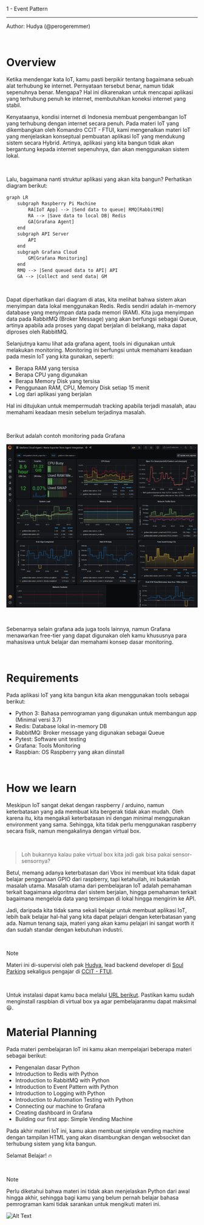 1 - Event Pattern

---

Author: Hudya (@perogeremmer)

<br />

# Overview

Ketika mendengar kata IoT, kamu pasti berpikir tentang bagaimana sebuah alat terhubung ke internet.
Pernyataan tersebut benar, namun tidak sepenuhnya benar. Mengapa? Hal ini dikarenakan untuk mencapai aplikasi yang terhubung penuh ke internet, membutuhkan koneksi internet yang stabil.

Kenyataanya, kondisi internet di Indonesia membuat pengembangan IoT yang terhubung dengan internet secara penuh. Pada materi IoT yang dikembangkan oleh Komandro CCIT - FTUI, kami mengenalkan materi IoT yang menjelaskan konseptual pembuatan aplikasi IoT yang mendukung sistem secara Hybrid. Artinya, aplikasi yang kita bangun tidak akan bergantung kepada internet sepenuhnya, dan akan menggunakan sistem lokal.

<br />

Lalu, bagaimana nanti struktur aplikasi yang akan kita bangun? Perhatikan diagram berikut:

```mermaid
graph LR
    subgraph Raspberry Pi Machine
        RA[IoT App] --> |Send data to queue| RMQ[RabbitMQ]
        RA --> |Save data to local DB| Redis
        GA[Grafana Agent]
    end
    subgraph API Server
        API
    end
    subgraph Grafana Cloud
        GM[Grafana Monitoring]
    end
    RMQ --> |Send queued data to API| API
    GA --> |Collect and send data| GM
```

<br/>

Dapat diperhatikan dari diagram di atas, kita melihat bahwa sistem akan menyimpan data lokal menggunakan Redis. Redis sendiri adalah in-memory database yang menyimpan data pada memori (RAM). Kita juga menyimpan data pada RabbitMQ (Broker Message) yang akan berfungsi sebagai Queue, artinya apabila ada proses yang dapat berjalan di belakang, maka dapat diproses oleh RabbitMQ.

Selanjutnya kamu lihat ada grafana agent, tools ini digunakan untuk melakukan monitoring. Monitoring ini berfungsi untuk memahami keadaan pada mesin IoT yang kita gunakan, seperti:

- Berapa RAM yang tersisa
- Berapa CPU yang digunakan
- Berapa Memory Disk yang tersisa
- Penggunaan RAM, CPU, Memory Disk setiap 15 menit
- Log dari aplikasi yang berjalan

Hal ini ditujukan untuk mempermudah tracking apabila terjadi masalah, atau memahami keadaan mesin sebelum terjadinya masalah.

<br />

Berikut adalah contoh monitoring pada Grafana

![Alt text](./assets/1-introduction/1.png)

<br />

Sebenarnya selain grafana ada juga tools lainnya, namun Grafana menawarkan free-tier yang dapat digunakan oleh kamu khususnya para mahasiswa untuk belajar dan memahami konsep dasar monitoring.

<br />

# Requirements

Pada aplikasi IoT yang kita bangun kita akan menggunakan tools sebagai berikut:

- Python 3: Bahasa pemrograman yang digunakan untuk membangun app (Minimal versi 3.7)
- Redis: Database lokal in-memory DB
- RabbitMQ: Broker message yang digunakan sebagai Queue
- Pytest: Software unit testing
- Grafana: Tools Monitoring
- Raspbian: OS Raspberry yang akan diinstall

<br />

# How we learn

Meskipun IoT sangat dekat dengan raspberry / arduino, namun keterbatasan yang ada membuat kita bergerak tidak akan mudah. Oleh karena itu, kita mengakali keterbatasan ini dengan minimal menggunakan environment yang sama. Sehingga, kita tidak perlu menggunakan raspberry secara fisik, namun mengakalinya dengan virtual box.

<br />

> Loh bukannya kalau pake virtual box kita jadi gak bisa pakai sensor-sensornya?

Betul, memang adanya keterbatasan dari Vbox ini membuat kita tidak dapat belajar penggunaan GPIO dari raspberry, tapi ketahuilah, ini bukanlah masalah utama. Masalah utama dari pembelajaran IoT adalah pemahaman terkait bagaimana algoritma dari sistem berjalan, hingga pemahaman terkait bagaimana mengelola data yang tersimpan di lokal hingga mengirim ke API.

Jadi, daripada kita tidak sama sekali belajar untuk membuat aplikasi IoT, lebih baik belajar hal-hal yang kita dapat pelajari dengan keterbatasan yang ada. Namun tenang saja, materi yang akan kamu pelajari ini sangat worth it dan sudah standar dengan kebutuhan industri.

<br />

> [!NOTE]
> Materi ini di-supervisi oleh pak [Hudya](https://linkedin.com/in/perogeremmer), lead backend developer di [Soul Parking](https://soulparking.co.id) sekaligus pengajar di [CCIT - FTUI](https://ccit.eng.ui.ac.id).

<br />

Untuk instalasi dapat kamu baca melalui [URL berikut](https://roboticsbackend.com/install-raspbian-desktop-on-a-virtual-machine-virtualbox/). Pastikan kamu sudah menginstall raspbian di virtual box ya agar pembelajaranmu dapat maksimal 😃.

# Material Planning

Pada materi pembelajaran IoT ini kamu akan mempelajari beberapa materi sebagai berikut:

- Pengenalan dasar Python
- Introduction to Redis with Python
- Introduction to RabbitMQ with Python
- Introduction to Event Pattern with Python
- Introduction to Logging with Python
- Introduction to Automation Testing with Python
- Connecting our machine to Grafana
- Creating dashboard in Grafana
- Building our first app: Simple Vending Machine

Pada akhir materi IoT ini, kamu akan membuat simple vending machine dengan tampilan HTML yang akan disambungkan dengan websocket dan terhubung sistem yang kita bangun.

Selamat Belajar! 🔥

<br />

> [!NOTE]
> Perlu diketahui bahwa materi ini tidak akan menjelaskan Python dari awal hingga akhir, sehingga bagi kamu yang belum pernah belajar bahasa pemrograman kami tidak sarankan untuk mengikuti materi ini.

![Alt Text](https://media1.tenor.com/m/R0D2MpGV-vwAAAAC/hi.gif)
